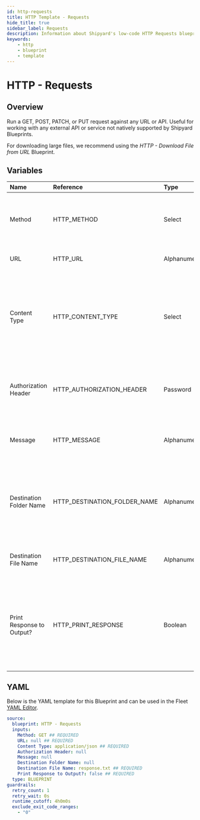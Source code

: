 ```yaml
---
id: http-requests
title: HTTP Template - Requests
hide_title: true
sidebar_label: Requests
description: Information about Shipyard's low-code HTTP Requests blueprint. Run a GET, POST, PATCH, or PUT request against any URL or API.
keywords:
    - http
    - blueprint
    - template
---
```


# HTTP - Requests

## Overview

Run a GET, POST, PATCH, or PUT request against any URL or API. Useful for working with any external API or service not natively supported by Shipyard Blueprints.

For downloading large files, we recommend using the *HTTP - Download File from URL* Blueprint.



## Variables

| Name | Reference | Type | Required | Default | Options | Description |
|:---|:---|:---|:---|:---|:---|:---|
| Method | HTTP_METHOD | Select | :white_check_mark: | `GET` | `GET`, `POST`, `PUT`, `PATCH` | Request method to use against the URL. Shipyard supports GET, POST, PUT, and PATCH. |
| URL | HTTP_URL | Alphanumeric | :white_check_mark: | - | - | URL to run a request against. |
| Content Type | HTTP_CONTENT_TYPE | Select | :white_check_mark: | `application/json` | `application/json`, `application/xml`, `text/plain`, `text/html` | The type of content provided by the server. The API you run a request against may state that a specific content-type should be chosen. |
| Authorization Header | HTTP_AUTHORIZATION_HEADER | Password | :heavy_minus_sign: | - | - | Credentials to access an API should be provided in the authorization header. |
| Message | HTTP_MESSAGE | Alphanumeric | :heavy_minus_sign: | - | - | The data to be sent to the API. Also known as the body of the request. |
| Destination Folder Name | HTTP_DESTINATION_FOLDER_NAME | Alphanumeric | :heavy_minus_sign: | - | - | The folder where the returned response should be stored. If left blank, defaults to the home directory. |
| Destination File Name | HTTP_DESTINATION_FILE_NAME | Alphanumeric | :white_check_mark: | response.txt | - | The name of the file that the response should be generated to. |
| Print Response to Output? | HTTP_PRINT_RESPONSE | Boolean | :white_check_mark: | false | - | If checked, the response will be printed to the log output in Shipyard. This is only recommended if the output is guaranteed to not have sensitive in it. |


## YAML

Below is the YAML template for this Blueprint and can be used in the Fleet [YAML Editor](../../reference/fleets/yaml-editor.md).

```yaml
source:
  blueprint: HTTP - Requests
  inputs:
    Method: GET ## REQUIRED
    URL: null ## REQUIRED
    Content Type: application/json ## REQUIRED
    Authorization Header: null 
    Message: null 
    Destination Folder Name: null 
    Destination File Name: response.txt ## REQUIRED
    Print Response to Output?: false ## REQUIRED
  type: BLUEPRINT
guardrails:
  retry_count: 1
  retry_wait: 0s
  runtime_cutoff: 4h0m0s
  exclude_exit_code_ranges:
    - "0"
```
